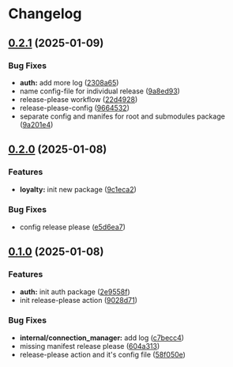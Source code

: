 # Changelog

## [0.2.1](https://github.com/singgihdwindaru/go-monorepo/compare/v0.2.0...v0.2.1) (2025-01-09)


### Bug Fixes

* **auth:** add more log ([2308a65](https://github.com/singgihdwindaru/go-monorepo/commit/2308a65d2c993d74cc9b755c151841945c82ad4a))
* name config-file for individual release ([9a8ed93](https://github.com/singgihdwindaru/go-monorepo/commit/9a8ed932465cae662bb4183e404e5bb77ab2646e))
* release-please workflow ([22d4928](https://github.com/singgihdwindaru/go-monorepo/commit/22d4928e40fe83fbfd2e73dd409cf9eda3fc3dfa))
* release-please-config ([9664532](https://github.com/singgihdwindaru/go-monorepo/commit/9664532684cea98dff9998650d2c2a06b599f88c))
* separate config and manifes for root and submodules package ([9a201e4](https://github.com/singgihdwindaru/go-monorepo/commit/9a201e4122324fbaf665529571fe1703c45a3a42))

## [0.2.0](https://github.com/singgihdwindaru/go-monorepo/compare/v0.1.0...v0.2.0) (2025-01-08)


### Features

* **loyalty:** init new package ([9c1eca2](https://github.com/singgihdwindaru/go-monorepo/commit/9c1eca222574afb594c63b4a9f48c5e88f54540f))


### Bug Fixes

* config release please ([e5d6ea7](https://github.com/singgihdwindaru/go-monorepo/commit/e5d6ea7a78effd5d4ecb8c1dde8c0038d05f1f8b))

## [0.1.0](https://github.com/singgihdwindaru/go-monorepo/compare/v0.0.2...v0.1.0) (2025-01-08)


### Features

* **auth:** init auth package ([2e9558f](https://github.com/singgihdwindaru/go-monorepo/commit/2e9558f113dd901618ca1d57af9cc6b0e55f5706))
* init release-please action ([9028d71](https://github.com/singgihdwindaru/go-monorepo/commit/9028d71aa1d388b7c97de6e09a6aa91f79f891d1))


### Bug Fixes

* **internal/connection_manager:** add log ([c7becc4](https://github.com/singgihdwindaru/go-monorepo/commit/c7becc449e591b64a31b5af26c53b70beccf6824))
* missing manifest release please ([604a313](https://github.com/singgihdwindaru/go-monorepo/commit/604a313888f2db65f25736c9af303d4ffdf23aeb))
* release-please action and it's config file ([58f050e](https://github.com/singgihdwindaru/go-monorepo/commit/58f050e7ca3d8b8f16641a863ba3b096f15fc9f7))
